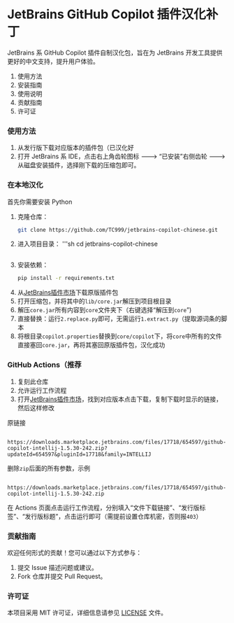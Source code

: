 # JetBrains GitHub Copilot 插件汉化补丁

JetBrains 系 GitHub Copilot 插件自制汉化包，旨在为 JetBrains 开发工具提供更好的中文支持，提升用户体验。

1. 使用方法
2. 安装指南
3. 使用说明
4. 贡献指南
5. 许可证

### 使用方法

1. 从发行版下载对应版本的插件包（已汉化好
2. 打开 JetBrains 系 IDE，点击右上角齿轮图标 ---> “已安装”右侧齿轮 ---> 从磁盘安装插件，选择刚下载的压缩包即可。

### 在本地汉化

首先你需要安装 Python

1. 克隆仓库：
    ```sh
    git clone https://github.com/TC999/jetbrains-copilot-chinese.git
    ```
2. 进入项目目录：
    '''sh
    cd jetbrains-copilot-chinese
    ```
3. 安装依赖：
    ```sh
    pip install -r requirements.txt
    ```
4. 从[JetBrains插件市场](https://plugins.jetbrains.com/plugin/17718-github-copilot/versions)下载原版插件包
5. 打开压缩包，并将其中的`lib/core.jar`解压到项目根目录
6. 解压`core.jar`所有内容到`core`文件夹下（右键选择“解压到`core`”)
7. 直接替换：运行`2.replace.py`即可，无需运行`1.extract.py`（提取源词条的脚本
8. 将根目录`copilot.properties`替换到`core/copilot`下，将`core`中所有的文件直接塞回`core.jar`，再将其塞回原版插件包，汉化成功

### GitHub Actions（推荐
1. 复刻此仓库
2. 允许运行工作流程
3. 打开[JetBrains插件市场](https://plugins.jetbrains.com/plugin/17718-github-copilot/versions)，找到对应版本点击下载，复制下载时显示的链接，然后这样修改

原链接

```
  https://downloads.marketplace.jetbrains.com/files/17718/654597/github-copilot-intellij-1.5.30-242.zip?updateId=654597&pluginId=17718&family=INTELLIJ
```

删除`zip`后面的所有参数，示例
```
   https://downloads.marketplace.jetbrains.com/files/17718/654597/github-copilot-intellij-1.5.30-242.zip
```

在 Actions 页面点击运行工作流程，分别填入“文件下载链接”、“发行版标签”、“发行版标题”，点击运行即可（需提前设置仓库机密，否则报`403`）

### 贡献指南
欢迎任何形式的贡献！您可以通过以下方式参与：
1. 提交 Issue 描述问题或建议。
2. Fork 仓库并提交 Pull Request。

### 许可证
本项目采用 MIT 许可证，详细信息请参见 [LICENSE](LICENSE) 文件。
